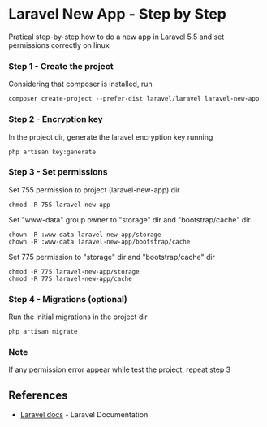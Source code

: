 # Laravel New App - Step by Step
Pratical step-by-step how to do a new app in Laravel 5.5 and set permissions correctly on linux

### Step 1 - Create the project
Considering that composer is installed, run
```
composer create-project --prefer-dist laravel/laravel laravel-new-app
```

### Step 2 - Encryption key
In the project dir, generate the laravel encryption key running
```
php artisan key:generate
```

### Step 3 - Set permissions
Set 755 permission to project (laravel-new-app) dir
```
chmod -R 755 laravel-new-app
```

Set "www-data" group owner to "storage" dir and "bootstrap/cache" dir
```
chown -R :www-data laravel-new-app/storage
chown -R :www-data laravel-new-app/bootstrap/cache
```

Set 775 permission to "storage" dir and "bootstrap/cache" dir
```
chmod -R 775 laravel-new-app/storage
chmod -R 775 laravel-new-app/cache
```

### Step 4 - Migrations (optional)
Run the initial migrations in the project dir
```
php artisan migrate
```

### Note
If any permission error appear while test the project, repeat step 3

## References
* [Laravel docs](https://laravel.com/docs/5.5) - Laravel Documentation
